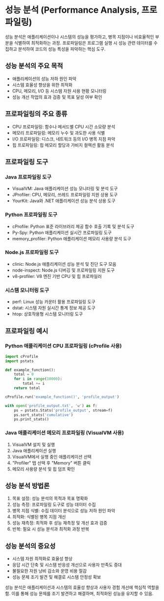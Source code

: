 # 성능 분석 (Performance Analysis, 프로파일링)

성능 분석은 애플리케이션이나 시스템의 성능을 평가하고, 병목 지점이나 비효율적인 부분을 식별하여 최적화하는 과정. 프로파일링은 프로그램 실행 시 성능 관련 데이터를 수집하고 분석하여 코드의 성능 특성을 파악하는 핵심 도구.

## 성능 분석의 주요 목적

- 애플리케이션의 성능 저하 원인 파악
- 시스템 효율성 향상을 위한 최적화
- CPU, 메모리, I/O 등 시스템 자원 사용 현황 모니터링
- 성능 개선 작업의 효과 검증 및 목표 달성 여부 확인

## 프로파일링의 주요 종류

- CPU 프로파일링: 함수나 메서드별 CPU 시간 소모량 분석
- 메모리 프로파일링: 메모리 누수 및 과도한 사용 식별
- I/O 프로파일링: 디스크, 네트워크 등의 I/O 병목 지점 파악
- 힙 프로파일링: 힙 메모리 할당과 가비지 컬렉션 활동 분석

## 프로파일링 도구

### Java 프로파일링 도구

- VisualVM: Java 애플리케이션 성능 모니터링 및 분석 도구
- JProfiler: CPU, 메모리, 쓰레드 프로파일링 지원 상용 도구
- YourKit: Java와 .NET 애플리케이션 성능 분석 상용 도구

### Python 프로파일링 도구

- cProfile: Python 표준 라이브러리 제공 함수 호출 기록 및 분석 도구
- Py-Spy: Python 애플리케이션 실시간 프로파일링 도구
- memory_profiler: Python 애플리케이션 메모리 사용량 분석 도구

### Node.js 프로파일링 도구

- clinic: Node.js 애플리케이션 성능 분석 및 진단 도구 모음
- node-inspect: Node.js 디버깅 및 프로파일링 지원 도구
- v8-profiler: V8 엔진 기반 CPU 및 힙 프로파일러

### 시스템 모니터링 도구

- perf: Linux 성능 카운터 활용 프로파일링 도구
- dstat: 시스템 자원 실시간 통계 정보 제공 도구
- htop: 상호작용형 시스템 모니터링 도구

## 프로파일링 예시

### Python 애플리케이션 CPU 프로파일링 (cProfile 사용)

```python
import cProfile
import pstats

def example_function():
    total = 0
    for i in range(10000):
        total += i
    return total

cProfile.run('example_function()', 'profile_output')

with open('profile_output.txt', 'w') as f:
    ps = pstats.Stats('profile_output', stream=f)
    ps.sort_stats('cumulative')
    ps.print_stats()
```

### Java 애플리케이션 메모리 프로파일링 (VisualVM 사용)

1. VisualVM 설치 및 실행
2. Java 애플리케이션 실행
3. VisualVM에서 실행 중인 애플리케이션 선택
4. "Profiler" 탭 선택 후 "Memory" 버튼 클릭
5. 메모리 사용량 분석 및 힙 덤프 확인

## 성능 분석 방법론

1. 목표 설정: 성능 분석의 목적과 목표 명확화
2. 성능 측정: 프로파일링 도구로 성능 데이터 수집
3. 병목 지점 식별: 수집 데이터 분석으로 성능 저하 원인 파악
4. 최적화: 식별된 병목 지점 개선
5. 성능 재측정: 최적화 후 성능 재측정 및 개선 효과 검증
6. 반복: 필요 시 성능 분석과 최적화 과정 반복

## 성능 분석의 중요성

- 시스템 자원 최적화로 효율성 향상
- 응답 시간 단축 및 시스템 반응성 개선으로 사용자 만족도 증대
- 불필요한 자원 낭비 감소와 운영 비용 절감
- 성능 문제 조기 발견 및 해결로 시스템 안정성 확보

성능 분석은 애플리케이션과 시스템의 효율성 향상과 사용자 경험 개선에 핵심적 역할을 함. 이를 통해 성능 문제를 조기 발견하고 해결하며, 최적화된 성능을 유지할 수 있음.
